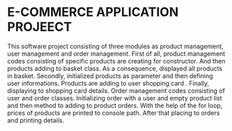# E-COMMERCE APPLICATION PROJEECT

This software project consisting of three modules as product management, user management and order management. 
First of all, product management codes consisting of specific products are creating for constructor. And then products adding to basket class. As a consequence, displayed all products in basket.
Secondly, initialized products as parameter and then defining user informations. Products are adding to user shopping card . Finally, displaying to shopping card details.
Order management codes consisting of user and order classes. 
Initializing order with a user and empty product list and then method to adding to product orders. With the help of the for loop, prices of products are printed to console path. 
After that placing to orders and printing details.
